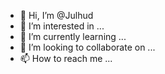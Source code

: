 
- 👋 Hi, I’m @Julhud
- 👀 I’m interested in ...
- 🌱 I’m currently learning ...
- 💞️ I’m looking to collaborate on ...
- 📫 How to reach me ...

<!---
Julhud/Julhud is a ✨ special ✨ repository because its `README.md` (this file) appears on your GitHub profile.
You can click the Preview link to take a look at your changes.
--->

